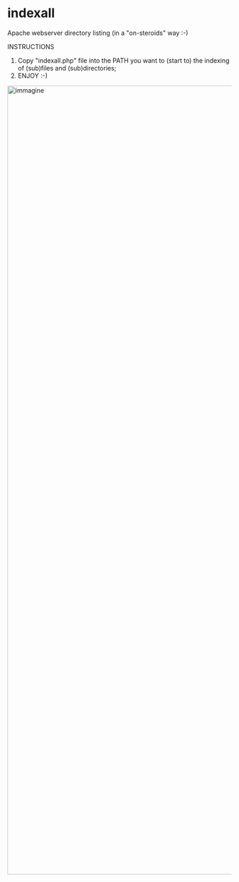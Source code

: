 # indexall
Apache webserver directory listing (in a "on-steroids" way :-)

INSTRUCTIONS
1. Copy "indexall.php" file into the PATH you want to (start to) the indexing of (sub)files and (sub)directories;
2. ENJOY :-)


<img width="1212" height="1770" alt="immagine" src="https://github.com/user-attachments/assets/e5f6b1b4-dc00-4cf3-b0f7-2126df5f2b06" />

